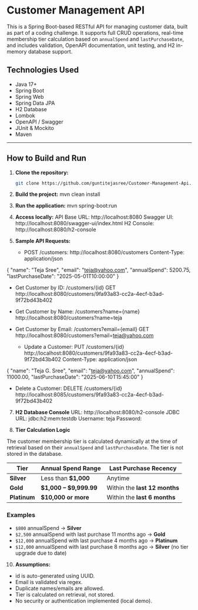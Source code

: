 # Customer Management API

This is a Spring Boot-based RESTful API for managing customer data, built as part of a coding challenge. It supports full CRUD operations, real-time membership tier calculation based on `annualSpend` and `lastPurchaseDate`, and includes validation, OpenAPI documentation, unit testing, and H2 in-memory database support.

## Technologies Used

- Java 17+
- Spring Boot
- Spring Web
- Spring Data JPA
- H2 Database
- Lombok
- OpenAPI / Swagger
- JUnit & Mockito
- Maven

---

## How to Build and Run

1. **Clone the repository:**
   ```bash
   git clone https://github.com/guntitejasree/Customer-Management-Api.gi

2. **Build the project:**
mvn clean install

3. **Run the application:**
mvn spring-boot:run

4. **Access locally:**
API Base URL: http://localhost:8080
Swagger UI: http://localhost:8080/swagger-ui/index.html
H2 Console: http://localhost:8080/h2-console

5. **Sample API Requests:**
   * POST /customers: http://localhost:8080/customers
Content-Type: application/json

{
  "name": "Teja Sree",
  "email": "teja@yahoo.com",
  "annualSpend": 5200.75,
  "lastPurchaseDate": "2025-05-01T10:00:00"
}

* Get Customer by ID:  /customers/{id}
GET http://localhost:8080/customers/9fa93a83-cc2a-4ecf-b3ad-9f72bd43b402

* Get Customer by Name:  /customers?name={name}
http://localhost:8080/customers?name=teja

* Get Customer by Email: /customers?email={email}
  GET http://localhost:8080/customers?email=teja@yahoo.com

  * Update a Customer: PUT /customers/{id}
    http://localhost:8080/customers/9fa93a83-cc2a-4ecf-b3ad-9f72bd43b402
Content-Type: application/json

{
  "name": "Teja G. Sree",
  "email": "teja@yahoo.com",
  "annualSpend": 11000.00,
  "lastPurchaseDate": "2025-06-10T15:45:00"
}

* Delete a Customer: DELETE /customers/{id}
  http://localhost:8085/customers/9fa93a83-cc2a-4ecf-b3ad-9f72bd43b402
  
7. **H2 Database Console**
URL: http://localhost:8080/h2-console
JDBC URL: jdbc:h2:mem:testdb
Username: teja
Password: 

9. **Tier Calculation Logic**

The customer membership tier is calculated dynamically at the time of retrieval based on their `annualSpend` and `lastPurchaseDate`. The tier is not stored in the database.

| Tier       | Annual Spend Range            | Last Purchase Recency               |
|------------|-------------------------------|-------------------------------------|
| **Silver**   | Less than **$1,000**             | Anytime                              |
| **Gold**     | **$1,000 – $9,999.99**           | Within the **last 12 months**         |
| **Platinum** | **$10,000 or more**             | Within the **last 6 months**          |

### Examples

- `$800` annualSpend → **Silver**
- `$2,500` annualSpend with last purchase 11 months ago → **Gold**
- `$12,000` annualSpend with last purchase 4 months ago → **Platinum**
- `$12,000` annualSpend with last purchase 8 months ago → **Silver** (no tier upgrade due to date)

10. **Assumptions:**
* id is auto-generated using UUID.
* Email is validated via regex.
* Duplicate names/emails are allowed.
* Tier is calculated on retrieval, not stored.
* No security or authentication implemented (local demo).
